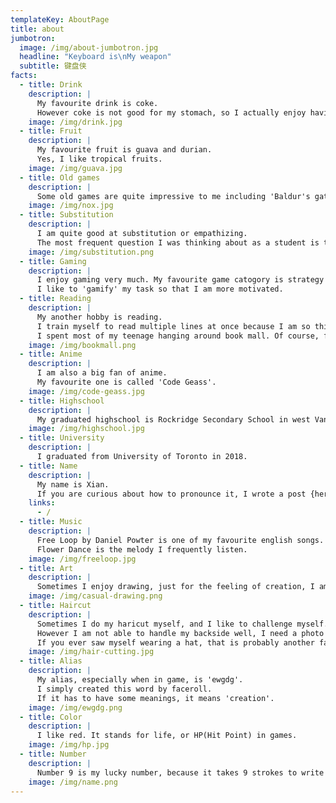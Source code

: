 ```yaml
---
templateKey: AboutPage
title: about
jumbotron:
  image: /img/about-jumbotron.jpg
  headline: "Keyboard is\nMy weapon"
  subtitle: 键盘侠
facts:
  - title: Drink
    description: |
      My favourite drink is coke.
      However coke is not good for my stomach, so I actually enjoy having sport drink for the reason that thinking is quite energy consuming.
    image: /img/drink.jpg
  - title: Fruit
    description: |
      My favourite fruit is guava and durian. 
      Yes, I like tropical fruits.
    image: /img/guava.jpg
  - title: Old games 
    description: |
      Some old games are quite impressive to me including 'Baldur's gate' and 'Nox'.
    image: /img/nox.jpg
  - title: Substitution 
    description: |
      I am quite good at substitution or empathizing. 
      The most frequent question I was thinking about as a student is that if I was the professor, what questions would I give at next exam.
    image: /img/substitution.png
  - title: Gaming 
    description: |
      I enjoy gaming very much. My favourite game catogory is strategy or card game. 
      I like to 'gamify' my task so that I am more motivated.
  - title: Reading 
    description: |
      My another hobby is reading. 
      I train myself to read multiple lines at once because I am so thirsty for the new line when I read, espically if I found a good story, like the story of Sherlock Holmes. 
      I spent most of my teenage hanging around book mall. Of course, for the free air conditioning.
    image: /img/bookmall.png
  - title: Anime 
    description: |
      I am also a big fan of anime. 
      My favourite one is called 'Code Geass'.
    image: /img/code-geass.jpg
  - title: Highschool 
    description: |
      My graduated highschool is Rockridge Secondary School in west Vancouver.
    image: /img/highschool.jpg
  - title: University 
    description: |
      I graduated from University of Toronto in 2018.
  - title: Name 
    description: |
      My name is Xian.
      If you are curious about how to pronounce it, I wrote a post {here}.
    links:
      - /
  - title: Music 
    description: |
      Free Loop by Daniel Powter is one of my favourite english songs.
      Flower Dance is the melody I frequently listen.
    image: /img/freeloop.jpg
  - title: Art 
    description: |
      Sometimes I enjoy drawing, just for the feeling of creation, I am not good at it though.
    image: /img/casual-drawing.png
  - title: Haircut 
    description: |
      Sometimes I do my haricut myself, and I like to challenge myself.
      However I am not able to handle my backside well, I need a photo to assist me.
      If you ever saw myself wearing a hat, that is probably another failure on my way becoming a legendary barber.
    image: /img/hair-cutting.jpg
  - title: Alias
    description: |
      My alias, especially when in game, is 'ewgdg'.
      I simply created this word by faceroll.
      If it has to have some meanings, it means 'creation'.
    image: /img/ewgdg.png
  - title: Color 
    description: |
      I like red. It stands for life, or HP(Hit Point) in games.
    image: /img/hp.jpg
  - title: Number 
    description: |
      Number 9 is my lucky number, because it takes 9 strokes to write my name.
    image: /img/name.png
---
```

